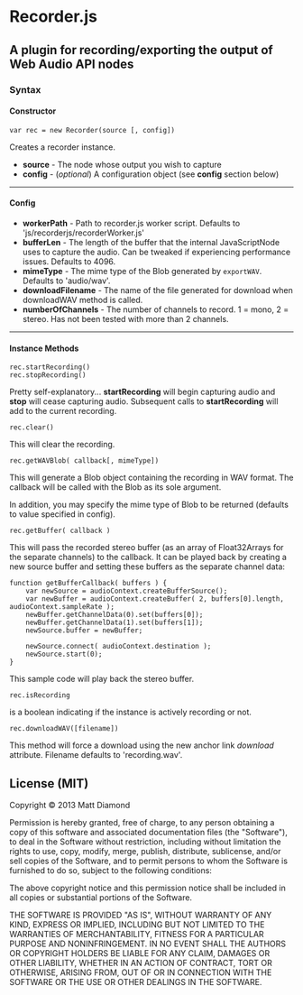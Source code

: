 # Recorder.js

## A plugin for recording/exporting the output of Web Audio API nodes

### Syntax
#### Constructor
    var rec = new Recorder(source [, config])

Creates a recorder instance.

- **source** - The node whose output you wish to capture
- **config** - (*optional*) A configuration object (see **config** section below)

---------
#### Config

- **workerPath** - Path to recorder.js worker script. Defaults to 'js/recorderjs/recorderWorker.js'
- **bufferLen** - The length of the buffer that the internal JavaScriptNode uses to capture the audio. Can be tweaked if experiencing performance issues. Defaults to 4096.
- **mimeType** - The mime type of the Blob generated by `exportWAV`. Defaults to 'audio/wav'.
- **downloadFilename** - The name of the file generated for download when downloadWAV method is called.
- **numberOfChannels** - The number of channels to record. 1 = mono, 2 = stereo. Has not been tested with more than 2 channels.

---------
#### Instance Methods

    rec.startRecording()
    rec.stopRecording()

Pretty self-explanatory... **startRecording** will begin capturing audio and **stop** will cease capturing audio. Subsequent calls to **startRecording** will add to the current recording.

    rec.clear()

This will clear the recording.

    rec.getWAVBlob( callback[, mimeType])

This will generate a Blob object containing the recording in WAV format. The callback will be called with the Blob as its sole argument.

In addition, you may specify the mime type of Blob to be returned (defaults to value specified in config).

    rec.getBuffer( callback )

This will pass the recorded stereo buffer (as an array of Float32Arrays for the separate channels) to the callback. It can be played back by creating a new source buffer and setting these buffers as the separate channel data:

	function getBufferCallback( buffers ) {
		var newSource = audioContext.createBufferSource();
		var newBuffer = audioContext.createBuffer( 2, buffers[0].length, audioContext.sampleRate );
		newBuffer.getChannelData(0).set(buffers[0]);
		newBuffer.getChannelData(1).set(buffers[1]);
		newSource.buffer = newBuffer;

		newSource.connect( audioContext.destination );
		newSource.start(0);
	}

This sample code will play back the stereo buffer.

    rec.isRecording

is a boolean indicating if the instance is actively recording or not.

    rec.downloadWAV([filename])

This method will force a download using the new anchor link *download* attribute. Filename defaults to 'recording.wav'.

## License (MIT)

Copyright © 2013 Matt Diamond

Permission is hereby granted, free of charge, to any person obtaining a copy of this software and associated documentation files (the "Software"), to deal in the Software without restriction, including without limitation the rights to use, copy, modify, merge, publish, distribute, sublicense, and/or sell copies of the Software, and to permit persons to whom the Software is furnished to do so, subject to the following conditions:

The above copyright notice and this permission notice shall be included in all copies or substantial portions of the Software.

THE SOFTWARE IS PROVIDED "AS IS", WITHOUT WARRANTY OF ANY KIND, EXPRESS OR IMPLIED, INCLUDING BUT NOT LIMITED TO THE WARRANTIES OF MERCHANTABILITY, FITNESS FOR A PARTICULAR PURPOSE AND NONINFRINGEMENT. IN NO EVENT SHALL THE AUTHORS OR COPYRIGHT HOLDERS BE LIABLE FOR ANY CLAIM, DAMAGES OR OTHER LIABILITY, WHETHER IN AN ACTION OF CONTRACT, TORT OR OTHERWISE, ARISING FROM, OUT OF OR IN CONNECTION WITH THE SOFTWARE OR THE USE OR OTHER DEALINGS IN THE SOFTWARE.